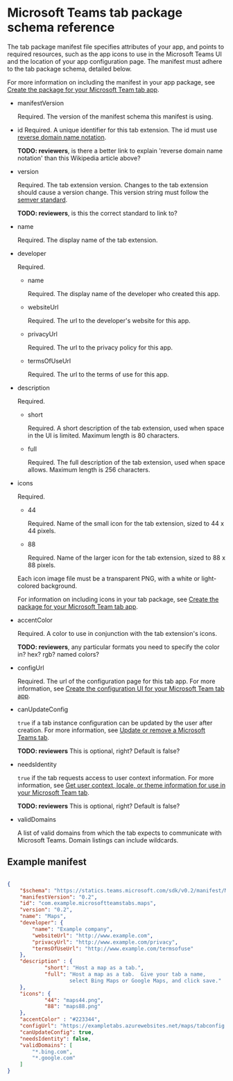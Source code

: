 ﻿# Microsoft Teams tab package schema reference

The tab package manifest file specifies attributes of your app, and points to required resources, such as the app icons to use in the Microsoft Teams UI and the location of your app configuration page. The manifest must adhere to the tab package schema, detailed below. 

For more information on including the manifest in your app package, see [Create the package for your Microsoft Team tab app](createtabpackage.md).

* manifestVersion
	
	Required. The version of the manifest schema this manifest is using.
	
* id
	Required. A unique identifier for this tab extension. The id must use [reverse domain name notation](https://en.wikipedia.org/wiki/Reverse_domain_name_notation).
	
	**TODO: reviewers**, is there a better link to explain 'reverse domain name notation' than this Wikipedia article above?

* version
	
	Required. The tab extension version. Changes to the tab extension should cause a version change. This version string must follow the [semver standard](http://semver.org/).
	
	**TODO: reviewers**, is this the correct standard to link to?
	
* name

	Required. The display name of the tab extension.

* developer

	Required. 
	* name
		
		Required. The display name of the developer who created this app.
	
	* websiteUrl
		
		Required. The url to the developer's website for this app.
		
	* privacyUrl
		
		Required. The url to the privacy policy for this app.
		
	* termsOfUseUrl
		
		Required. The url to the terms of use for this app.
		
* description
	
	Required. 
	
	* short
		
		Required. A short description of the tab extension, used when space in the UI is limited. Maximum length is 80 characters.
		
	* full
		
		Required. The full description of the tab extension, used when space allows. Maximum length is 256 characters.
		
* icons
	
	Required. 
	
	* 44
	
		Required. Name of the small icon for the tab extension, sized to 44 x 44 pixels. 
	* 88
	
		Required. Name of the larger icon for the tab extension, sized to 88 x 88 pixels.
	
	Each icon image file must be a transparent PNG, with a white or light-colored background.	
	
	For information on including icons in your tab package, see [Create the package for your Microsoft Team tab app](createtabpackage.md).
	
* accentColor
	
	Required. A color to use in conjunction with the tab extension's icons.

	**TODO: reviewers**, any particular formats you need to specify the color in? hex? rgb? named colors?

* configUrl

	Required. The url of the configuration page for this tab app. For more information, see [Create the configuration UI for your Microsoft Team tab app](createtabconfigui.md).

* canUpdateConfig

	`true` if a tab instance configuration can be updated by the user after creation. For more information, see [Update or remove a Microsoft Teams tab](updateremovetab.md).	

	**TODO: reviewers** This is optional, right? Default is false?

* needsIdentity

	`true` if the tab requests access to user context information. For more information, see [Get user context, locale, or theme information for use in your Microsoft Team tab](getusercontext.md). 

	**TODO: reviewers** This is optional, right? Default is false?

* validDomains

	A list of valid domains from which the tab expects to communicate with Microsoft Teams. Domain listings can include wildcards.

## Example manifest

```JSON

{
    "$schema": "https://statics.teams.microsoft.com/sdk/v0.2/manifest/MicrosoftTeams.schema.json",
    "manifestVersion": "0.2",
    "id": "com.example.microsoftteamstabs.maps",
    "version": "0.2",
    "name": "Maps",
    "developer": {
        "name": "Example company",   
        "websiteUrl": "http://www.example.com",
        "privacyUrl": "http://www.example.com/privacy",
        "termsOfUseUrl": "http://www.example.com/termsofuse"
    },
    "description" : {
            "short": "Host a map as a tab.",
            "full": "Host a map as a tab.  Give your tab a name, 
					select Bing Maps or Google Maps, and click save."
    },
    "icons": {
            "44": "maps44.png",
            "88": "maps88.png"
    },
    "accentColor" : "#223344",
    "configUrl": "https://exampletabs.azurewebsites.net/maps/tabconfig.htm",
    "canUpdateConfig": true,
    "needsIdentity": false,
    "validDomains": [
        "*.bing.com",
        "*.google.com"
    ]
}
```